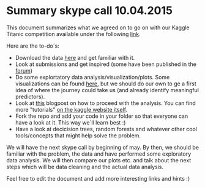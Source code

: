 # Summary skype call 10.04.2015
 
 
This document summarizes what we agreed on to go on with our Kaggle Titanic competition available under the following 
[link](https://www.kaggle.com/c/titanic-gettingStarted).
 
Here are the to-do´s:
- Download the data [here](https://www.kaggle.com/c/titanic-gettingStarted/data) and get familiar with it. 
- Look at submissions and get inspired (some have been published in the [forum](https://www.kaggle.com/c/titanic-gettingStarted/forums))
- Do some explortatory data analysis/visualization/plots. Some visualizations can be found [here](https://www.kaggle.com/c/titanic-gettingStarted/prospector#208), but we should do our own to ge a first idea of where the journey could take us (and already identify meaningful predictors). 
- Look at [this](https://statsguys.wordpress.com/2014/01/03/first-post/) blogpost on how to proceed with the analysis. You can find more "tutorials" [on the kaggle website itself](https://www.kaggle.com/c/titanic-gettingStarted/details/new-getting-started-with-r).
- Fork the repo and add your code in your folder so that everyone can have a look at it. This way we´ll learn best :)
- Have a look at decicision trees, random forests and whatever other cool tools/concepts that might help solve the problem. 

We will have the next skype call by beginning of may. By then, we should be familiar with the problem, the data and have performed some exploratory data analysis. 
We will then compare our plots etc. and talk about the next steps which will be data cleaning and the actual data analysis.

Feel free to edit the document and add more interesting links and hints :) 
